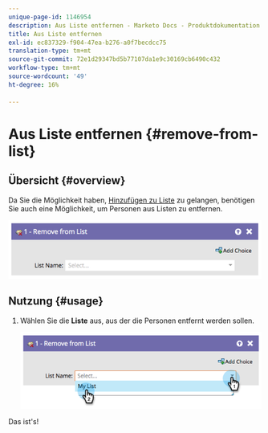 ```yaml
---
unique-page-id: 1146954
description: Aus Liste entfernen - Marketo Docs - Produktdokumentation
title: Aus Liste entfernen
exl-id: ec837329-f904-47ea-b276-a0f7becdcc75
translation-type: tm+mt
source-git-commit: 72e1d29347bd5b77107da1e9c30169cb6490c432
workflow-type: tm+mt
source-wordcount: '49'
ht-degree: 16%

---
```


# Aus Liste entfernen {#remove-from-list}

## Übersicht {#overview}

Da Sie die Möglichkeit haben, [Hinzufügen zu Liste](/help/marketo/product-docs/core-marketo-concepts/smart-campaigns/flow-actions/add-to-list.md) zu gelangen, benötigen Sie auch eine Möglichkeit, um Personen aus Listen zu entfernen.

![](assets/image2014-9-22-10-3a44-3a3.png)

## Nutzung {#usage}

1. Wählen Sie die **Liste** aus, aus der die Personen entfernt werden sollen.

   ![](assets/image2014-9-22-10-3a44-3a7.png)

Das ist&#39;s!
